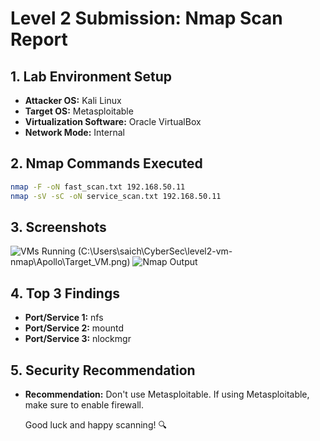 # Level 2 Submission: Nmap Scan Report

## 1. Lab Environment Setup
- **Attacker OS:** Kali Linux
- **Target OS:** Metasploitable
- **Virtualization Software:** Oracle VirtualBox
- **Network Mode:** Internal

## 2. Nmap Commands Executed
```bash
nmap -F -oN fast_scan.txt 192.168.50.11
nmap -sV -sC -oN service_scan.txt 192.168.50.11
```

## 3. Screenshots
![VMs Running](C:\Users\saich\CyberSec\level2-vm-nmap\Apollo\Attacker_VM.png) (C:\Users\saich\CyberSec\level2-vm-nmap\Apollo\Target_VM.png)
![Nmap Output](C:\Users\saich\CyberSec\level2-vm-nmap\Apollo\nmap_output.png)

## 4. Top 3 Findings
- **Port/Service 1:** nfs
- **Port/Service 2:** mountd
- **Port/Service 3:** nlockmgr

## 5. Security Recommendation
- **Recommendation:** Don't use Metasploitable. If using Metasploitable, make sure to enable firewall.

  Good luck and happy scanning! 🔍
